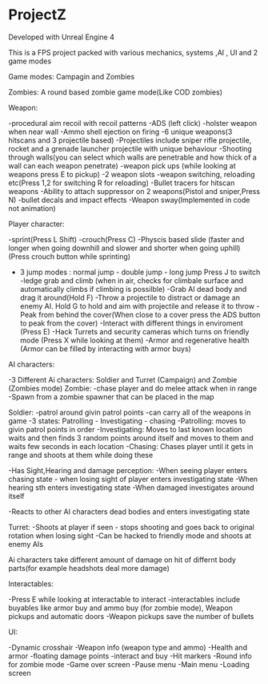 # ProjectZ

Developed with Unreal Engine 4

This is a FPS project packed with various mechanics, systems ,AI , UI and 2 game modes

Game modes: Campagin and Zombies

Zombies: A round based zombie game mode(Like COD zombies)

Weapon:

-procedural aim recoil with recoil patterns
-ADS (left click)
-holster weapon when near wall
-Ammo shell ejection on firing
-6 unique weapons(3 hitscans and 3 projectile based)
  -Projectiles include sniper rifle projectile, rocket and a grenade launcher projectile with unique behaviour
-Shooting through walls(you can select which walls are penetrable and how thick of a wall can each weapon penetrate)
-weapon pick ups (while looking at weapons press E to pickup)
-2 weapon slots
-weapon switching, reloading etc(Press 1,2 for switching R for reloading)
-Bullet tracers for hitscan weapons
-Ability to attach suppressor on 2 weapons(Pistol and sniper,Press N)
-bullet decals and impact effects
-Weapon sway(Implemented in code not animation)

Player character:

-sprint(Press L Shift)
-crouch(Press C)
-Physcis based slide (faster and longer when going downhill and slower and shorter when going uphill) (Press crouch button while sprinting)
- 3 jump modes : normal jump - double jump - long jump Press J to switch
-ledge grab and climb (when in air, checks for climbale surface and automatically climbs if climbing is possilble)
-Grab AI dead body and drag it around(Hold F)
-Throw a projectile to distract or damage an enemy AI. Hold G to hold and aim with projectile and release it to throw
-Peak from behind the cover(When close to a cover press the ADS button to peak from the cover)
-Interact with different things in enviroment (Press E)
-Hack Turrets and security cameras which turns on friendly mode (Press X while looking at them)
-Armor and regenerative health (Armor can be filled by interacting with armor buys)

AI characters:

-3 Different Ai characters: Soldier and Turret (Campaign) and Zombie (Zombies mode)
Zombie:
-chase player and do melee attack when in range
-Spawn from a zombie spawner that can be placed in the map

Soldier:
-patrol around givin patrol points
-can carry all of the weapons in game
-3 states: Patrolling - Investigating - chasing
  -Patrolling: moves to givin patrol points in order
  -Investigating: Moves to last known location waits and then finds 3 random points around itself and moves to them and waits few seconds in each location
  -Chasing: Chases player until it gets in range and shoots at them while doing these
  
-Has Sight,Hearing and damage perception:
  -When seeing player enters chasing state - when losing sight of player enters investigating state
  -When hearing sth enters investigating state 
  -When damaged investigates around itself
  
-Reacts to other AI characters dead bodies and enters investigating state

Turret:
-Shoots at player if seen - stops shooting and goes back to original rotation when losing sight
-Can be hacked to friendly mode and shoots at enemy AIs

Ai characters take different amount of damage on hit of differnt body parts(for example headshots deal more damage)

Interactables:

-Press E while looking at interactable to interact
-interactables include buyables like armor buy and ammo buy (for zombie mode), Weapon pickups and automatic doors
-Weapon pickups save the number of bullets


UI:

-Dynamic crosshair
-Weapon info (weapon type and ammo)
-Health and armor
-floating damage points
-interact and buy
-Hit markers
-Round info for zombie mode
-Game over screen
-Pause menu
-Main menu
-Loading screen
